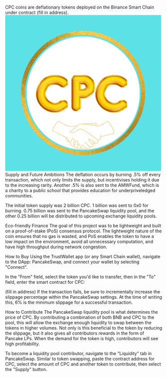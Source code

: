 CPC coins are deflationary tokens deployed on the Binance Smart Chain under contract (fill in address).
![](Untitled%20design.png)
Supply and Future Ambitions
The deflation occurs by burning .5% off every transaction, which not only limits the supply, but incentivises holding it due to the increasing rarity. Another .5% is also sent to the AMWFund, which is a charity to a public school that provides education for underpriveledged communities.

The initial token supply was 2 billion CPC. 1 billion was sent to 0x0 for burning. 0.75 billion was sent to the PancakeSwap liquidity pool, and the other 0.25 billion will be distributed to upcoming exchange liquidity pools. 

Eco-friendly Finance
The goal of this project was to be lightweight and built on a proof-of-stake (PoS) consensus protocol. The lightweight nature of the coin ensures that no gas is wasted, and PoS enables the token to have a low impact on the environment, avoid all unnecessary computation, and have high throughput during network congestion.

How to Buy
Using the TrustWallet app (or any Smart Chain wallet), navigate to the DApp: PancakeSwap, and connect your wallet by selecting "Connect".

In the "From" field, select the token you'd like to transfer, then in the "To" field, enter the smart contract for CPC:

(fill in address)
If the transaction fails, be sure to incrementally increase the slippage percentage within the PancakeSwap settings. At the time of writing this, 6% is the minimum slippage for a successful transaction.

How to Contribute
The PancakeSwap liquidity pool is what determines the price of CPC. By contributing a combination of both BNB and CPC to the pool, this will allow the exchange enough liquidity to swap between the tokens in higher volumes. Not only is this beneficial to the token by reducing the slippage, but it also gives all contributors rewards in the form of Pancake LPs. When the demand for the token is high, contributors will see high profitability.

To become a liquidity pool contributor, navigate to the "Liquidity" tab in PancakeSwap. Similar to token swapping, paste the contract address for CPC, select the amount of CPC and another token to contribute, then select the "Supply" button.

